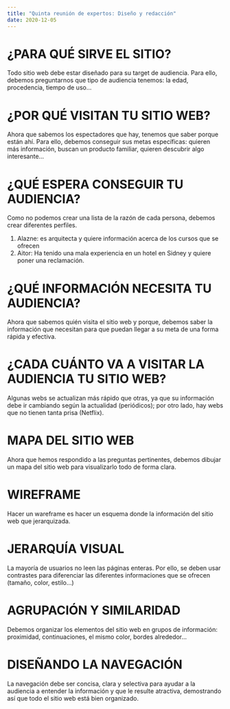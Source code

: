 ```yaml
---
title: "Quinta reunión de expertos: Diseño y redacción"
date: 2020-12-05
---
```

# ¿PARA QUÉ SIRVE EL SITIO?
Todo sitio web debe estar diseñado para su target de audiencia. Para ello, debemos preguntarnos que tipo de audiencia tenemos: la edad, procedencia, tiempo de uso…
# ¿POR QUÉ VISITAN TU SITIO WEB?
Ahora que sabemos los espectadores que hay, tenemos que saber porque están ahí. Para ello, debemos conseguir sus metas específicas: quieren más información, buscan un producto familiar, quieren descubrir algo interesante…
# ¿QUÉ ESPERA CONSEGUIR TU AUDIENCIA?
Como no podemos crear una lista de la razón de cada persona, debemos crear diferentes perfiles.
1.	Alazne: es arquitecta y quiere información acerca de los cursos que se ofrecen
2.	Aitor: Ha tenido una mala experiencia en un hotel en Sidney y quiere poner una reclamación.
# ¿QUÉ INFORMACIÓN NECESITA TU AUDIENCIA?
Ahora que sabemos quién visita el sitio web y porque, debemos saber la información que necesitan para que puedan llegar a su meta de una forma rápida y efectiva.
# ¿CADA CUÁNTO VA A VISITAR LA AUDIENCIA TU SITIO WEB?
Algunas webs se actualizan más rápido que otras, ya que su información debe ir cambiando según la actualidad (periódicos); por otro lado, hay webs que no tienen tanta prisa (Netflix).
# MAPA DEL SITIO WEB
Ahora que hemos respondido a las preguntas pertinentes, debemos dibujar un mapa del sitio web para visualizarlo todo de forma clara.
# WIREFRAME
Hacer un wareframe es hacer un esquema donde la información del sitio web que jerarquizada.

# JERARQUÍA VISUAL
La mayoría de usuarios no leen las páginas enteras. Por ello, se deben usar contrastes para diferenciar las diferentes informaciones que se ofrecen (tamaño, color, estilo…)
# AGRUPACIÓN Y SIMILARIDAD
Debemos organizar los elementos del sitio web en grupos de información: proximidad, continuaciones, el mismo color, bordes alrededor…
# DISEÑANDO LA NAVEGACIÓN
La navegación debe ser concisa, clara y selectiva para ayudar a la audiencia a entender la información y que le resulte atractiva, demostrando así que todo el sitio web está bien organizado.
